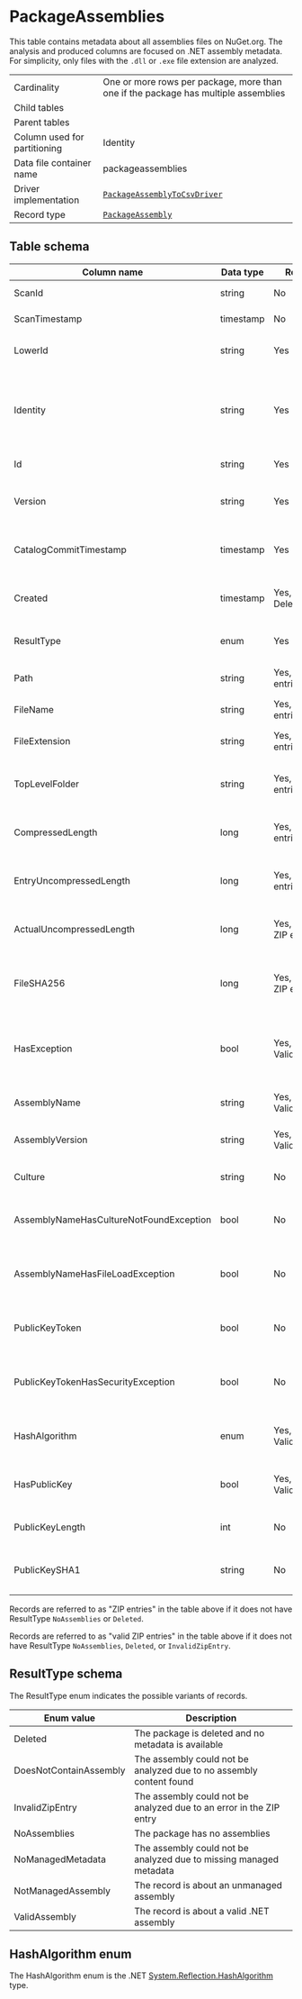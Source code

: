 # PackageAssemblies

This table contains metadata about all assemblies files on NuGet.org. The analysis and produced columns are focused on .NET assembly metadata.
For simplicity, only files with the `.dll` or `.exe` file extension are analyzed.

|                              |                                                                                                                               |
| ---------------------------- | ----------------------------------------------------------------------------------------------------------------------------- |
| Cardinality                  | One or more rows per package, more than one if the package has multiple assemblies                                            |
| Child tables                 |                                                                                                                               |
| Parent tables                |                                                                                                                               |
| Column used for partitioning | Identity                                                                                                                      |
| Data file container name     | packageassemblies                                                                                                             |
| Driver implementation        | [`PackageAssemblyToCsvDriver`](../../src/Worker.Logic/CatalogScan/Drivers/PackageAssemblyToCsv/PackageAssemblyToCsvDriver.cs) |
| Record type                  | [`PackageAssembly`](../../src/Worker.Logic/CatalogScan/Drivers/PackageAssemblyToCsv/PackageAssembly.cs)                       |

## Table schema

| Column name                             | Data type | Required                   | Description                                                            |
| --------------------------------------- | --------- | -------------------------- | ---------------------------------------------------------------------- |
| ScanId                                  | string    | No                         | Unused, always empty                                                   |
| ScanTimestamp                           | timestamp | No                         | Unused, always empty                                                   |
| LowerId                                 | string    | Yes                        | Lowercase package ID. Good for joins                                   |
| Identity                                | string    | Yes                        | Lowercase package ID and lowercase, normalized version. Good for joins |
| Id                                      | string    | Yes                        | Original case package ID                                               |
| Version                                 | string    | Yes                        | Original case, normalized package version                              |
| CatalogCommitTimestamp                  | timestamp | Yes                        | Latest catalog commit timestamp for the package                        |
| Created                                 | timestamp | Yes, for non-Deleted       | When the package version was created                                   |
| ResultType                              | enum      | Yes                        | Type of record (e.g. Available, Deleted)                               |
| Path                                    | string    | Yes, for ZIP entries       | The relative file path within the .nupkg                               |
| FileName                                | string    | Yes, for ZIP entries       | The file name from the Path                                            |
| FileExtension                           | string    | Yes, for ZIP entries       | The file extension from the Path                                       |
| TopLevelFolder                          | string    | Yes, for ZIP entries       | The first folder (i.e. directory) name from the Path                   |
| CompressedLength                        | long      | Yes, for ZIP entries       | The compressed size of the assembly                                    |
| EntryUncompressedLength                 | long      | Yes, for ZIP entries       | The uncompressed size of the assembly                                  |
| ActualUncompressedLength                | long      | Yes, for valid ZIP entries | The uncompressed size of the assembly                                  |
| FileSHA256                              | long      | Yes, for valid ZIP entries | The Base64 encoded SHA256 hash of the assembly file                    |
| HasException                            | bool      | Yes, for ValidAssembly     | Whether an exception was thrown while reading .NET assembly metadata   |
| AssemblyName                            | string    | Yes, for ValidAssembly     | The .NET assembly Name                                                 |
| AssemblyVersion                         | string    | Yes, for ValidAssembly     | The .NET assembly version                                              |
| Culture                                 | string    | No                         | The culture of the .NET assembly                                       |
| AssemblyNameHasCultureNotFoundException | bool      | No                         | The culture in the .NET assembly is unrecognized                       |
| AssemblyNameHasFileLoadException        | bool      | No                         | Reading the assembly name failed with a file load exception            |
| PublicKeyToken                          | bool      | No                         | The public key token for .NET assembly strong naming                   |
| PublicKeyTokenHasSecurityException      | bool      | No                         | Reading the public key token threw a security exception                |
| HashAlgorithm                           | enum      | Yes, for ValidAssembly     | The hash algorithm enum for the assembly                               |
| HasPublicKey                            | bool      | Yes, for ValidAssembly     | Whether or not the .NET assembly has a public key                      |
| PublicKeyLength                         | int       | No                         | The length in bytes of the public key                                  |
| PublicKeySHA1                           | string    | No                         | The Base64 encoding SHA1 hash of the public key                        |

Records are referred to as "ZIP entries" in the table above if it does not have ResultType `NoAssemblies` or `Deleted`.

Records are referred to as "valid ZIP entries" in the table above if it does not have ResultType `NoAssemblies`, `Deleted`, or `InvalidZipEntry`.

## ResultType schema

The ResultType enum indicates the possible variants of records.

| Enum value             | Description                                                         |
| ---------------------- | ------------------------------------------------------------------- |
| Deleted                | The package is deleted and no metadata is available                 |
| DoesNotContainAssembly | The assembly could not be analyzed due to no assembly content found |
| InvalidZipEntry        | The assembly could not be analyzed due to an error in the ZIP entry |
| NoAssemblies           | The package has no assemblies                                       |
| NoManagedMetadata      | The assembly could not be analyzed due to missing managed metadata  |
| NotManagedAssembly     | The record is about an unmanaged assembly                           |
| ValidAssembly          | The record is about a valid .NET assembly                           |

## HashAlgorithm enum

The HashAlgorithm enum is the .NET [System.Reflection.HashAlgorithm](https://docs.microsoft.com/en-us/dotnet/api/system.reflection.assemblyname.hashalgorithm) type.
